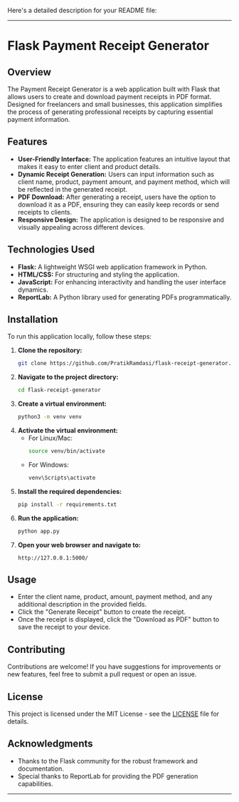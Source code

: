 Here's a detailed description for your README file:

---

# Flask Payment Receipt Generator

## Overview
The Payment Receipt Generator is a web application built with Flask that allows users to create and download payment receipts in PDF format. Designed for freelancers and small businesses, this application simplifies the process of generating professional receipts by capturing essential payment information.

## Features
- **User-Friendly Interface:** The application features an intuitive layout that makes it easy to enter client and product details.
- **Dynamic Receipt Generation:** Users can input information such as client name, product, payment amount, and payment method, which will be reflected in the generated receipt.
- **PDF Download:** After generating a receipt, users have the option to download it as a PDF, ensuring they can easily keep records or send receipts to clients.
- **Responsive Design:** The application is designed to be responsive and visually appealing across different devices.

## Technologies Used
- **Flask:** A lightweight WSGI web application framework in Python.
- **HTML/CSS:** For structuring and styling the application.
- **JavaScript:** For enhancing interactivity and handling the user interface dynamics.
- **ReportLab:** A Python library used for generating PDFs programmatically.

## Installation
To run this application locally, follow these steps:
1. **Clone the repository:**
   ```bash
   git clone https://github.com/PratikRamdasi/flask-receipt-generator.git
   ```
2. **Navigate to the project directory:**
   ```bash
   cd flask-receipt-generator
   ```
3. **Create a virtual environment:**
   ```bash
   python3 -m venv venv
   ```
4. **Activate the virtual environment:**
   - For Linux/Mac:
     ```bash
     source venv/bin/activate
     ```
   - For Windows:
     ```bash
     venv\Scripts\activate
     ```
5. **Install the required dependencies:**
   ```bash
   pip install -r requirements.txt
   ```
6. **Run the application:**
   ```bash
   python app.py
   ```
7. **Open your web browser and navigate to:**
   ```
   http://127.0.0.1:5000/
   ```

## Usage
- Enter the client name, product, amount, payment method, and any additional description in the provided fields.
- Click the "Generate Receipt" button to create the receipt.
- Once the receipt is displayed, click the "Download as PDF" button to save the receipt to your device.

## Contributing
Contributions are welcome! If you have suggestions for improvements or new features, feel free to submit a pull request or open an issue.

## License
This project is licensed under the MIT License - see the [LICENSE](LICENSE) file for details.

## Acknowledgments
- Thanks to the Flask community for the robust framework and documentation.
- Special thanks to ReportLab for providing the PDF generation capabilities.

---
